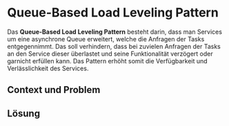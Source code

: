 # Queue-Based Load Leveling Pattern

Das **Queue-Based Load Leveling Pattern** besteht darin, dass man Services um eine asynchrone Queue erweitert, welche die Anfragen der Tasks entgegennimmt. Das soll verhindern, dass bei zuvielen Anfragen der Tasks an den Service dieser überlastet und seine Funktionalität verzögert oder garnicht erfüllen kann.  Das Pattern erhöht somit die Verfügbarkeit und Verlässlichkeit des Services.

## Context und Problem

## Lösung


##



